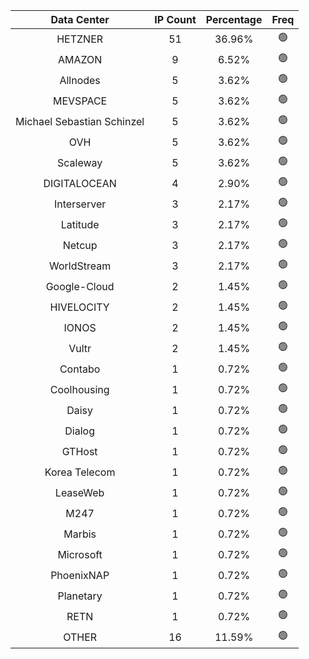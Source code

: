 | Data Center | IP Count | Percentage | Freq |
|:------------:|:--------:|:-----------:|:-----:|
| HETZNER | 51 | 36.96% | 🟢 |
| AMAZON | 9 | 6.52% | 🟢 |
| Allnodes | 5 | 3.62% | 🟢 |
| MEVSPACE | 5 | 3.62% | 🟢 |
| Michael Sebastian Schinzel | 5 | 3.62% | 🟢 |
| OVH | 5 | 3.62% | 🟢 |
| Scaleway | 5 | 3.62% | 🟢 |
| DIGITALOCEAN | 4 | 2.90% | 🟢 |
| Interserver | 3 | 2.17% | 🟢 |
| Latitude | 3 | 2.17% | 🟢 |
| Netcup | 3 | 2.17% | 🟢 |
| WorldStream | 3 | 2.17% | 🟢 |
| Google-Cloud | 2 | 1.45% | 🟢 |
| HIVELOCITY | 2 | 1.45% | 🟢 |
| IONOS | 2 | 1.45% | 🟢 |
| Vultr | 2 | 1.45% | 🟢 |
| Contabo | 1 | 0.72% | 🟢 |
| Coolhousing | 1 | 0.72% | 🟢 |
| Daisy | 1 | 0.72% | 🟢 |
| Dialog | 1 | 0.72% | 🟢 |
| GTHost | 1 | 0.72% | 🟢 |
| Korea Telecom | 1 | 0.72% | 🟢 |
| LeaseWeb | 1 | 0.72% | 🟢 |
| M247 | 1 | 0.72% | 🟢 |
| Marbis | 1 | 0.72% | 🟢 |
| Microsoft | 1 | 0.72% | 🟢 |
| PhoenixNAP | 1 | 0.72% | 🟢 |
| Planetary | 1 | 0.72% | 🟢 |
| RETN | 1 | 0.72% | 🟢 |
| OTHER | 16 | 11.59% | 🟢 |